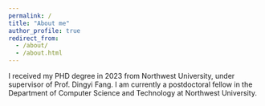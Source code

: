 ```yaml
---
permalink: /
title: "About me"
author_profile: true
redirect_from: 
  - /about/
  - /about.html
---
```


I received my PHD degree in 2023 from Northwest University, under supervisor of Prof. Dingyi Fang. I am currently a postdoctoral fellow in the Department of Computer Science and Technology at Northwest University. 
